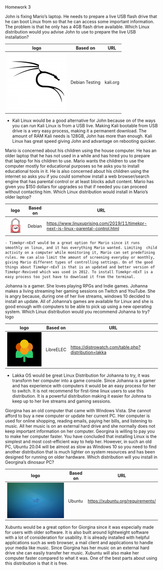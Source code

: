 Homework 3 

John is fixing Mario’s laptop. He needs to prepare a live USB flash drive that he can boot Linux from so that he can access some important information. The problem is that he only has a 4GB flash drive available. Which Linux distribution would you advise John to use to prepare the live USB installation?

|logo|Based on|URL|
|----|-----|----|
| ![kali](../images/kali.png)|Debian Testing | kali.org | 

- Kali Linux would be a good alternative for John because on of the ways you can run Kali Linux is from a USB live. Making Kali bootable from USB drive is a very easy process, making it a permanent download. The amount of RAM Kali needs is 128GB, John has more than enough. Kali Linux has great speed giving John and advantage on rebooting quicker. 



Mario is concerned about his children using the house computer. He has an older laptop that he has not used in a while and has hired you to prepare that laptop for his children to use. Mario wants the children to use the computer mostly for educational purposes so he asks you to install educational tools in it. He is also concerned about his children using the internet so asks you if you could somehow install a web browser/search engine that has parental control or at least blocks adult content. Mario has given you $150 dollars for upgrades so that if needed you can proceed without contacting him. Which Linux distribution would install in Mario’s older laptop?

|logo|Based on|URL|
|----|-----|----|
| ![timekpr](../images/download.jpeg) | Debian | https://www.linuxuprising.com/2019/11/timekpr-next-is-linux-parental-control.html |

    - Timekpr-nExT would be a great option for Mario since it runs smoothly on linux, and it has everything Mario wanted. Limiting  child activity on a computer while monitoring it, Mario can set predefining rules. He can also limit the amount of screening everyday or monthly, giving Mario different types of controlling settings. On of the good things about Timekpr-nExT is that is an updated and better version of Timekpr-Revived which was used in 2012. To install Timekpr-nExT is a easy process too just have to download it from the terminal. 



Johanna is a gamer. She loves playing RPGs and Indie games. Johanna makes a living streaming her gaming sessions on Twitch and YouTube. She is angry because, during one of her live streams, windows 10 decided to install an update. All of Johanna’s games are available for Linux and she is good enough with computers to be able to pick up using a new operating system. Which Linux distribution would you recommend Johanna to try?
logo

|logo|Based on|URL|
|----|-----|----|
| ![lakka](../images/lokka.png) |LibreELEC | https://distrowatch.com/table.php?distribution=lakka |


- Lakka OS  would be great Linux Distribution for Johanna to try, it was transform her computer into a game console. Since Johanna is a gamer and has experience with computers it would be an easy process for her to switch. It is not recommend for first-time linux users to use this distribution. It is a powerful distribution making it easier for Johnna to keep up to her live streams and gaming sessions. 



Giorgina has an old computer that came with Windows Vista. She cannot afford to buy a new computer or update her current PC. Her computer is used for online shopping, reading emails, paying her bills, and listening to music. All her music is on an external hard drive and she normally does not keep important information on her computer. Georgina is willing to pay you to make her computer faster. You have concluded that installing Linux is the simplest and most cost-efficient way to help her. However, in such an old PC, Ubuntu 20.04 will be almost as slow as Windows 10 so you need to find another distribution that is much lighter on system resources and has been designed for running on older hardware. Which distribution will you install in Georgina’s dinosaur PC?

|logo|Based on|URL|
|----|-----|----|
|![xbuntu](../images/xubuntu.jpg) | Ubuntu | https://xubuntu.org/requirements/|

Xubuntu would be a great option for Giorgina since it was especially made for users with older software. It is also built around lightweight software with a lot of consideration for usability. It is already installed with helpful applications such as web browser, a mail client and applications to handle your media like music. Since Giorgina has her music on an external hard drive she can easily transfer her music. Xubuntu will also make her computer faster compared to what it was. One of the best parts about using this distribution is that it is free. 